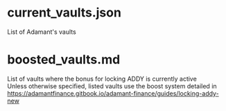 # current_vaults.json
List of Adamant's vaults

# boosted_vaults.md
List of vaults where the bonus for locking ADDY is currently active<br>
Unless otherwise specified, listed vaults use the boost system detailed in https://adamantfinance.gitbook.io/adamant-finance/guides/locking-addy-new
